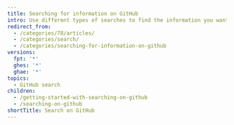 ```yaml
---
title: Searching for information on GitHub
intro: Use different types of searches to find the information you want.
redirect_from:
  - /categories/78/articles/
  - /categories/search/
  - /categories/searching-for-information-on-github
versions:
  fpt: '*'
  ghes: '*'
  ghae: '*'
topics:
  - GitHub search
children:
  - /getting-started-with-searching-on-github
  - /searching-on-github
shortTitle: Search on GitHub
---
```


